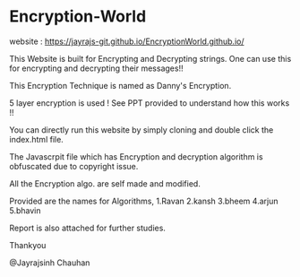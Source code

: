 # Encryption-World

website : https://jayrajs-git.github.io/EncryptionWorld.github.io/

This Website is built for Encrypting and Decrypting strings.
One can use this for encrypting and decrypting their messages!!

This Encryption Technique is named as Danny's Encryption.

5 layer encryption is used !
See PPT provided to understand how this works !!

You can directly run this website by simply cloning and double click the index.html file.

The Javascrpit file which has Encryption and decryption algorithm is obfuscated due to copyright issue.

All the Encryption algo. are self made and modified.

Provided are the names for Algorithms,
1.Ravan
2.kansh
3.bheem
4.arjun
5.bhavin

Report is also attached for further studies.

Thankyou

@Jayrajsinh Chauhan
